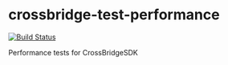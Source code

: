 crossbridge-test-performance
============================

[![Build Status](https://travis-ci.org/crossbridge-community/crossbridge-test-performance.svg?branch=master)](https://travis-ci.org/crossbridge-community/crossbridge-test-performance)

Performance tests for CrossBridgeSDK